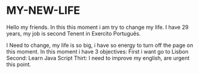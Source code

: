 # MY-NEW-LIFE

Hello my friends. In this this moment i am try to change my life. I have 29 years, my job is second Tenent in Exercito Português. 

I Need to change, my life is so big, i have so energy to turn off the page on this moment.
In this moment i have 3 objectives: First i want go to Lisbon 
                                    Second: Learn Java Script
                                    Thirt: I need to improve my english, are urgent this point.
